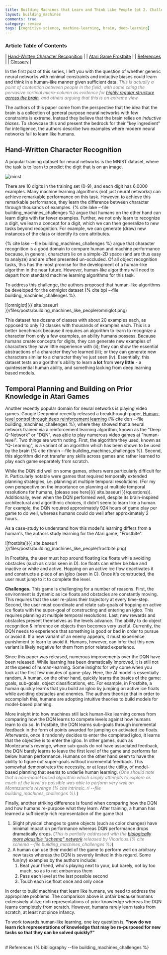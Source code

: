 ```yaml
---
title: Building Machines that Learn and Think Like People (pt 2. Challenges for Building Human-Like Machines)
layout: building_machines
comments: true
category: review
tags: [cognitive-science, machine-learning, brain, deep-learning]
---
```


### Article Table of Contents

| [Hand-Written Character Recognition](#hand-written-character-recognition) |
| [Atari Game Frostbite](#atari-game-frostbite) |
| [References](#references) |
| [Glossary](#glossary) |

In the first post of this series, I left you with the question of whether generic neural networks with minimal constraints and inductive biases could learn and think in a human-like manner given sufficient data. <font color="grey"><em>This is actually a point of contention between people in the field, with some citing the pervasive cortical micro-column as evidence for <a href="https://www.youtube.com/watch?v=yVT7dO_Tf4E&t=1378s">highly regular structure across the brain</a>, and others arguing that this is an extreme view.</em></font>

The authors of this paper come from the perspective that the idea that the brain is a collection of general purpose neural networks with few constraints is extreme. Instead they believe that the brain relies on *inductive biases*. To showcase this and present the bedrock for their "key ingredient" for intelligence, the authors describe two examples where modern neural networks fail to learn like humans.

## Hand-Written Character Recognition
A popular training dataset for neural networks is the MNIST dataset, where the task is to learn to predict the digit that is on an image.

![minst](https://www.tensorflow.org/images/mnist_digits.png)

There are 10 digits in the training set (0-9), and each digit has 6,0000 examples. Many machine learning algorithms (not just neural networks) can achieve remarkable performance on this task. However, to achieve this remarkable performance, they learn the difference between character through thousands of examples. {% cite lake --file building_machines_challenges %} argue that humans on the other hand can learn digits with far fewer examples. Further, we not only learn to recognize a digit, we learn a concept for a digit, which we can then generalize to new tasks beyond recognition. For example, we can generate (draw) new instances of the class or identify its core attributes.

{% cite lake --file building_machines_challenges %} argue that character recognition is a good domain to compare human and machine performance because, in general, characters lie on a simple-2D space (and are thus easy to analyze) and are often presented un-occluded. Of all object recognition tasks, this has the most promise for the development of a human-like algorithm in the near future. However, human-like algorithms will need to depart from standard machine learning algorithms for this task.

<!-- However, the authors maintain that MNIST is **not** is a good benchmark towards this goal because it doesn't require human-like abilities. For example, you have 6,0000 examples per digit. Many machine learning algorithms utilize all of these examples to learn each digit representation; however, a human needs only a few examples to learn a digit.  -->

To address this challenge, the authors proposed that human-like algorithms be developed for the omniglot dataset {% cite bpl --file building_machines_challenges %}.

![omniglot]({{ site.baseurl }}/files/posts/building_machines_like_people/omniglot.png)

This dataset has dozens of classes with about 20 examples each, as opposed to only 10 classes with thousands of examples each. This is a better benchmark because it requires an algorithm to learn to recognize a character from only a few examples, an ability humans possess. Because humans create concepts for digits, they can generate new examples of characters they have little experience with (ii); they can show the essential abstractions of a character they've learned (iii); or they can generate new characters similar to a character they've just seen (iv). Essentially, this dataset tests an algorithm's ability to learn **a lot** from **very little** - a quintessential human ability, and something lacking from deep learning based models.

## Temporal Planning and Building on Prior Knowledge in Atari Games

Another recently popular domain for neural networks is playing video games. Google Deepmind recently released a breakthrough paper, [Human-level control through deep reinforcement learning](https://deepmind.com/research/publications/human-level-control-through-deep-reinforcement-learning/) {% cite dqn --file building_machines_challenges %}, where they showed that a neural network trained via a reinforcement learning algorithm, known as the "Deep Q-Network" or "DQN", was able to play numerous video games at "human-level". Two things are worth noting. First, the algorithm they used, known as "Q-Learning", is a variant of an algorithm which has been shown to be used by the brain {% cite rlbrain --file building_machines_challenges %}. Second, this algorithm did not transfer any skills across games and rather learned to play each game separately from scratch.

While the DQN did well on some games, others were particularly difficult for it. Particularly notable were games that required temporally extended planning strategies, i.e. planning at multiple temporal resolutions. (For my own perspective on the importance on planning at multiple temporal resolutions for humans, [please see here]({{ site.baseurl }}/questions)). Additionally, even when the DQN performed well, despite its brain-inspired architectural and algorithmic choices, it didn't seem to learn like a human. For example, the DQN required approximately 924 hours of game play per game to do well, whereas humans could do well after approximately 2 hours. 

As a case-study to understand how this model's learning differs from a human's, the authors study learning for the Atari game, "Frostbite".

![frostbite]({{ site.baseurl }}/files/posts/building_machines_like_people/frostbite.png)

In Frostbite, the user must hop around floating ice floats while avoiding obstacles (such as crabs seen in D). Ice floats can either be blue and inactive or white and active. Hopping on an active ice flow deactivates it and constructs a piece of an igloo (seen in C). Once it's constructed, the user must jump to it to complete the level.

<strong>Challenges.</strong> This game is challenging for a number of reasons. First, the environment is dynamic as ice floats and obstacles are constantly moving. This requires that the user re-plans their trajectory at every time-step. Second, the user must coordinate and relate sub-goals of hopping on active ice floats with the super-goal of constructing and entering an igloo. This requires planning at multiple temporal resolutions. Last, new rewards and obstacles present themselves as the levels advance. The ability to do object recognition & inference on objects then becomes very useful. Currently, the DQN needs to experience that something is good or bad in order to pursue or avoid it. If a new variant of an enemy appears, it must experience punishment to learn to avoid it. Humans, however, can infer that this new variant is likely negative for them from prior related experience.

Since this paper was released, numerous improvements over the DQN have been released. While learning has been dramatically improved, it is still not at the speed of human-learning. Some insights for why come when you look at the first few minutes of game-play. Here, the AI model is essentially random. A human, on the other hand, quickly learns the basics of the game: goals, sub-goals, object classifications, etc. For example, in Frostbite, a human quickly learns that you build an igloo by jumping on active ice floats while avoiding obstacles and enemies. The authors theorize that in order to accomplish this, humans are adopting intuitive theories to build models for model-based planning.

More insight into how machines still lack human-like learning comes from comparing how the DQN learns to compete levels against how humans learn to do so. In frostbite, the DQN learns sub-goals through incremental feedback in the form of points awarded for jumping on activated ice floats. Afterwards, once it randomly decides to enter the completed igloo, it learns that the objective is to enter the igloo. In other games, such as Montezuma's revenge, where sub-goals do not have associated feedback, the DQN barely learns to leave the first level of the game and performs far below human performance. Humans on the other hand seem to have the ability to figure out super-goals without incremental feedback. This somewhat demonstrates the necessity, or at least the utility, of model-based planning that seems to underlie human learning. (<font color="grey"><em>One should note that a non-model based algorithm which simply attempts to explore as much of the level as possible was able to perform very well on Montezuma's revenge {% cite intrinsic_rl --file building_machines_challenges %}.</em></font>)

Finally, another striking difference is found when comparing how the DQN and how humans re-purpose what they learn. After training, a human has learned a sufficiently rich representation of the game that

1. Slight physical changes to game objects (such as color changes) have minimal impact on performance whereas DQN performance drops dramatically drops. (<font color="grey"><em>This is partially addressed with the <a href="https://www.vicarious.com/2017/08/07/general-game-playing-with-schema-networks/">biologically more plausible "schema" network</a> released by Vicarious.{% cite schema --file building_machines_challenges %}</em></font>)
2. A human can use their model of the game to perform well on arbitrary new tasks whereas the DQN is severely limited in this regard. Some fun(ny) examples by the authors include:
    1. Beat your friend, who's playing next to your, but barely, not by too much, so as to not embarrass them
    2. Pass each level at the last possible second
    3. Touch each ice float once and only once

In order to build machines that learn like humans, we need to address the appropriate problems. The comparison above is unfair because humans extensively utilize rich representations of prior knowledge whereas the DQN learns completely from scratch. However, humans rarely learn tasks from scratch, at least not since infancy.
<!-- , and especially not many of the tasks that modern AI systems as tasked with. -->
To work towards human-like learning, one key question is, <strong>"how do we learn rich representations of knowledge that may be re-purposed for new tasks so that they can be solved quickly?"</strong>


<!-- (<font color="grey"><em>This is actually where I disagree with the authors. While our current neural networks are likely too simple and lack diversity, I do believe the brain employs some basis set of neural networks. These networks then adapt from </em></font>) -->

<!-- Whether or not that's the case (<font color="grey"><em>and I don't think that's the case</em></font>), it is unlikely that the brain's neural networks are simple and stereotyped, learning simply from massive amounts of data. -->

<!-- <font color="grey"><em>One might argue the brain is known for highly stereotyped structure; for example, the cortical micro-column which is known to be pervasive in the cortex <strong>[CITE]</strong>. However, if one studies biological neural networks across the brain, one will find rich diversity in neuron structure and in inter-neuron connectivity.</em></font><br> -->

<br>
# References
{% bibliography --file building_machines_challenges %}
